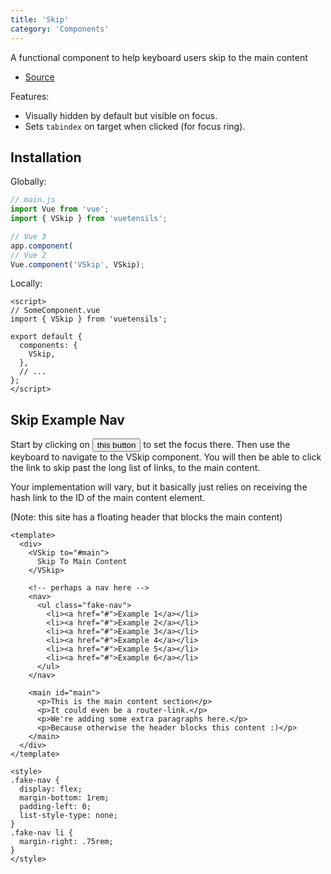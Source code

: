 ```yaml
---
title: 'Skip'
category: 'Components'
---
```


A functional component to help keyboard users skip to the main content

- [Source](https://github.com/AustinGil/vuetensils/blob/master/src/components/VSkip/VSkip.vue)

Features:
- Visually hidden by default but visible on focus.
- Sets `tabindex` on target when clicked (for focus ring).

## Installation

Globally:

```js
// main.js
import Vue from 'vue';
import { VSkip } from 'vuetensils';

// Vue 3
app.component(
// Vue 2
Vue.component('VSkip', VSkip);
```

Locally:

```vue
<script>
// SomeComponent.vue
import { VSkip } from 'vuetensils';

export default {
  components: {
    VSkip,
  },
  // ...
};
</script>
```

## Skip Example Nav

Start by clicking on <button>this button</button> to set the focus there. Then use the keyboard to navigate to the VSkip component. You will then be able to click the link to skip past the long list of links, to the main content.

Your implementation will vary, but it basically just relies on receiving the hash link to the ID of the main content element.

(Note: this site has a floating header that blocks the main content)

```vue live
<template>
  <div>
    <VSkip to="#main">
      Skip To Main Content
    </VSkip>

    <!-- perhaps a nav here -->
    <nav>
      <ul class="fake-nav">
        <li><a href="#">Example 1</a></li>
        <li><a href="#">Example 2</a></li>
        <li><a href="#">Example 3</a></li>
        <li><a href="#">Example 4</a></li>
        <li><a href="#">Example 5</a></li>
        <li><a href="#">Example 6</a></li>
      </ul>
    </nav>

    <main id="main">
      <p>This is the main content section</p>
      <p>It could even be a router-link.</p>
      <p>We're adding some extra paragraphs here.</p>
      <p>Because otherwise the header blocks this content :)</p>
    </main>
  </div>
</template>

<style>
.fake-nav {
  display: flex;
  margin-bottom: 1rem;
  padding-left: 0;
  list-style-type: none;
}
.fake-nav li {
  margin-right: .75rem;
}
</style>
```
